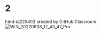 # 2
html-dj225402 created by GitHub Classroom
![WIN_20220608_12_43_47_Pro](https://user-images.githubusercontent.com/104410924/172527816-38202975-2770-4423-b462-528c5ab8a0d8.jpg)
